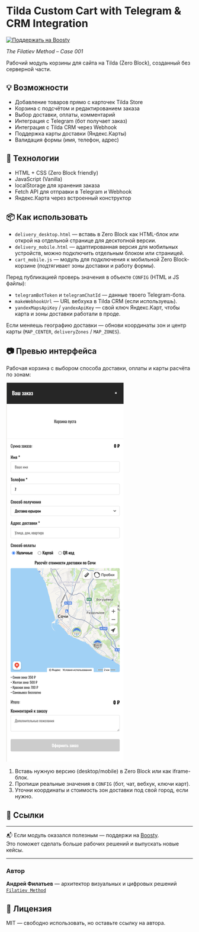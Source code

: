 # Tilda Custom Cart with Telegram & CRM Integration  
[![Поддержать на Boosty](https://img.shields.io/badge/Support-Boosty-orange?logo=boosty)](https://boosty.to/afilaga)

_The Filatiev Method – Case 001_

Рабочий модуль корзины для сайта на Tilda (Zero Block), созданный без серверной части.

## 💡 Возможности
- Добавление товаров прямо с карточек Tilda Store
- Корзина с подсчётом и редактированием заказа
- Выбор доставки, оплаты, комментарий
- Интеграция с Telegram (бот получает заказ)
- Интеграция с Tilda CRM через Webhook
- Поддержка карты доставки (Яндекс.Карты)
- Валидация формы (имя, телефон, адрес)

## 🧩 Технологии
- HTML + CSS (Zero Block friendly)
- JavaScript (Vanilla)
- localStorage для хранения заказа
- Fetch API для отправки в Telegram и Webhook
- Яндекс.Карта через встроенный конструктор

## 📦 Как использовать

- `delivery_desktop.html` — вставь в Zero Block как HTML-блок или открой на отдельной странице для десктопной версии.
- `delivery_mobile.html` — адаптированная версия для мобильных устройств, можно подключить отдельным блоком или страницей.
- `cart_mobile.js` — модуль для подключения к мобильной Zero Block-корзине (подтягивает зоны доставки и работу формы).

Перед публикацией проверь значения в объекте `CONFIG` (HTML и JS файлы):
- `telegramBotToken` и `telegramChatId` — данные твоего Telegram-бота.
- `makeWebhookUrl` — URL вебхука в Tilda CRM (если используешь).
- `yandexMapsApiKey` / `yandexApiKey` — свой ключ Яндекс.Карт, чтобы карта и зоны доставки работали в проде.

Если меняешь географию доставки — обнови координаты зон и центр карты (`MAP_CENTER`, `deliveryZones` / `MAP_ZONES`).

## 📷 Превью интерфейса

Рабочая корзина с выбором способа доставки, оплаты и карты расчёта по зонам:

![Cart UI Preview](https://github.com/afilaga/tilda-cart-delivery/raw/main/How%20It%20looks%20like.png)

1. Вставь нужную версию (desktop/mobile) в Zero Block или как iframe-блок.
2. Пропиши реальные значения в `CONFIG` (бот, чат, вебхук, ключи карт).
3. Уточни координаты и стоимость зон доставки под свой город, если нужно.

## 🔗 Ссылки

---

📬 Если модуль оказался полезным — поддержи на [Boosty](https://boosty.to/afilaga).  
Это поможет сделать больше рабочих решений и выпускать новые кейсы.


---

### Автор  
**Андрей Филатьев** — архитектор визуальных и цифровых решений  
[`Filatiev Method`](https://boosty.to/afilaga)

## 🧷 Лицензия  
MIT — свободно использовать, но оставьте ссылку на автора.
